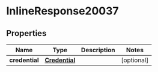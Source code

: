 

# InlineResponse20037

## Properties

Name | Type | Description | Notes
------------ | ------------- | ------------- | -------------
**credential** | [**Credential**](Credential.md) |  |  [optional]



